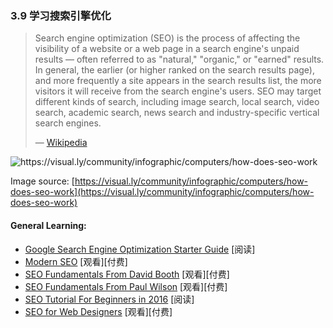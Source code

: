 <!-- 3.9 - Learn Search Engine Optimization -->
### 3.9 学习搜索引擎优化

> Search engine optimization (SEO) is the process of affecting the visibility of a website or a web page in a search engine's unpaid results — often referred to as "natural," "organic," or "earned" results. In general, the earlier (or higher ranked on the search results page), and more frequently a site appears in the search results list, the more visitors it will receive from the search engine's users. SEO may target different kinds of search, including image search, local search, video search, academic search, news search and industry-specific vertical search engines.
> 
> — [Wikipedia](https://en.wikipedia.org/wiki/Search_engine_optimization)

![](assets/images/how-does-seo-work.jpg "https://visual.ly/community/infographic/computers/how-does-seo-work")

Image source: [https://visual.ly/community/infographic/computers/how-does-seo-work](https://visual.ly/community/infographic/computers/how-does-seo-work)

#### General Learning:

*   [Google Search Engine Optimization Starter Guide](http://static.googleusercontent.com/media/www.google.com/en//webmasters/docs/search-engine-optimization-starter-guide.pdf) \[阅读\]
*   [Modern SEO](https://frontendmasters.com/courses/modern-seo/) \[观看\]\[付费\]
*   [SEO Fundamentals From David Booth](http://www.lynda.com/Analytics-tutorials/SEO-Fundamentals/187858-2.html) \[观看\]\[付费\]
*   [SEO Fundamentals From Paul Wilson](http://www.pluralsight.com/courses/seo-fundamentals) \[观看\]\[付费\]
*   [SEO Tutorial For Beginners in 2016](http://www.hobo-web.co.uk/seo-tutorial/) \[阅读\]
*   [SEO for Web Designers](https://webdesign.tutsplus.com/courses/seo-for-web-designers) \[观看\]\[付费\]

